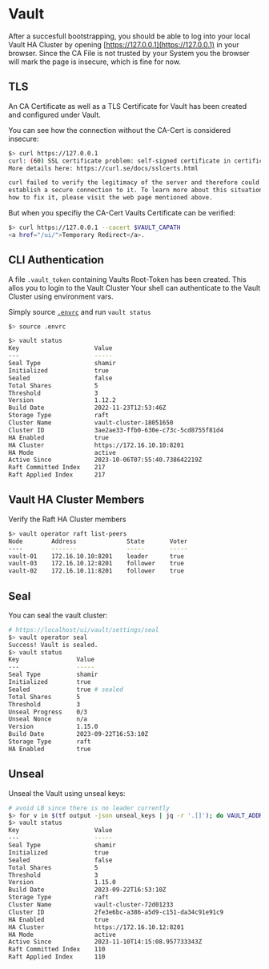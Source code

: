 # Vault
After a succesfull bootstrapping, you should be able to log into your local Vault HA Cluster by opening [https://127.0.0.1](https://127.0.0.1) in your browser.
Since the CA File is not trusted by your System you the browser will mark the page is insecure, which is fine for now.

## TLS
An CA Certificate as well as a TLS Certificate for Vault has been created and configured under Vault.

You can see how the connection without the CA-Cert is considered insecure:

```bash
$> curl https://127.0.0.1
curl: (60) SSL certificate problem: self-signed certificate in certificate chain
More details here: https://curl.se/docs/sslcerts.html

curl failed to verify the legitimacy of the server and therefore could not
establish a secure connection to it. To learn more about this situation and
how to fix it, please visit the web page mentioned above.
```

But when you specifiy the CA-Cert Vaults Certificate can be verified:

```bash
$> curl https://127.0.0.1 --cacert $VAULT_CAPATH
<a href="/ui/">Temporary Redirect</a>.
```

## CLI Authentication
A file `.vault_token` containing Vaults Root-Token has been created. This allos you to login to the Vault Cluster
Your shell can authenticate to the Vault Cluster using environment vars.

Simply source [`.envrc`](https://github.com/FalcoSuessgott/hashicorp-vault-playground/blob/main/.envrc) and run `vault status`

```bash
$> source .envrc

$> vault status
Key                     Value
---                     -----
Seal Type               shamir
Initialized             true
Sealed                  false
Total Shares            5
Threshold               3
Version                 1.12.2
Build Date              2022-11-23T12:53:46Z
Storage Type            raft
Cluster Name            vault-cluster-18051650
Cluster ID              3ae2ae33-ffb0-630e-c73c-5cd8755f81d4
HA Enabled              true
HA Cluster              https://172.16.10.10:8201
HA Mode                 active
Active Since            2023-10-06T07:55:40.738642219Z
Raft Committed Index    217
Raft Applied Index      217
```

## Vault HA Cluster Members
Verify the Raft HA Cluster members
```bash
$> vault operator raft list-peers
Node        Address              State       Voter
----        -------              -----       -----
vault-01    172.16.10.10:8201    leader      true
vault-03    172.16.10.12:8201    follower    true
vault-02    172.16.10.11:8201    follower    true
```

## Seal
You can seal the vault cluster:

```bash
# https://localhost/ui/vault/settings/seal
$> vault operator seal
Success! Vault is sealed.
$> vault status
Key                Value
---                -----
Seal Type          shamir
Initialized        true
Sealed             true # sealed
Total Shares       5
Threshold          3
Unseal Progress    0/3
Unseal Nonce       n/a
Version            1.15.0
Build Date         2023-09-22T16:53:10Z
Storage Type       raft
HA Enabled         true
```

## Unseal
Unseal the Vault using unseal keys:
```bash
# avoid LB since there is no leader currently
$> for v in $(tf output -json unseal_keys | jq -r '.[]'); do VAULT_ADDR="https://127.0.0.1:8001" vault operator unseal $v; done
$> vault status
Key                     Value
---                     -----
Seal Type               shamir
Initialized             true
Sealed                  false
Total Shares            5
Threshold               3
Version                 1.15.0
Build Date              2023-09-22T16:53:10Z
Storage Type            raft
Cluster Name            vault-cluster-72d01233
Cluster ID              2fe3e6bc-a386-a5d9-c151-da34c91e91c9
HA Enabled              true
HA Cluster              https://172.16.10.12:8201
HA Mode                 active
Active Since            2023-11-10T14:15:08.957733343Z
Raft Committed Index    110
Raft Applied Index      110
```
